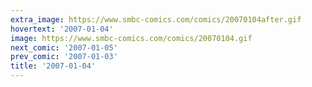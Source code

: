```yaml
---
extra_image: https://www.smbc-comics.com/comics/20070104after.gif
hovertext: '2007-01-04'
image: https://www.smbc-comics.com/comics/20070104.gif
next_comic: '2007-01-05'
prev_comic: '2007-01-03'
title: '2007-01-04'
---
```


